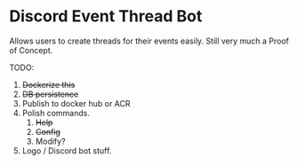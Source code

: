 # Discord Event Thread Bot

Allows users to create threads for their events easily. Still very much a Proof of Concept.

TODO:

1. ~~Dockerize this~~
2. ~~DB persistence~~
3. Publish to docker hub or ACR
4. Polish commands.
    1. ~~Help~~
    2. ~~Config~~
    3. Modify?
5. Logo / Discord bot stuff.